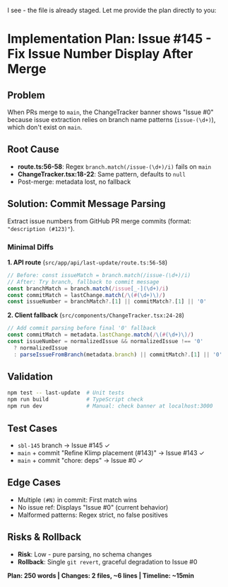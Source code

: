 I see - the file is already staged. Let me provide the plan directly to you:

# Implementation Plan: Issue #145 - Fix Issue Number Display After Merge

## Problem
When PRs merge to `main`, the ChangeTracker banner shows "Issue #0" because issue extraction relies on branch name patterns (`issue-(\d+)`), which don't exist on `main`.

## Root Cause
- **route.ts:56-58**: Regex `branch.match(/issue-(\d+)/i)` fails on `main`
- **ChangeTracker.tsx:18-22**: Same pattern, defaults to `null`
- Post-merge: metadata lost, no fallback

## Solution: Commit Message Parsing
Extract issue numbers from GitHub PR merge commits (format: `"description (#123)"`).

### Minimal Diffs

**1. API route** (`src/app/api/last-update/route.ts:56-58`)
```typescript
// Before: const issueMatch = branch.match(/issue-(\d+)/i)
// After: Try branch, fallback to commit message
const branchMatch = branch.match(/issue[_-](\d+)/i)
const commitMatch = lastChange.match(/\(#(\d+)\)/)
const issueNumber = branchMatch?.[1] || commitMatch?.[1] || '0'
```

**2. Client fallback** (`src/components/ChangeTracker.tsx:24-28`)
```typescript
// Add commit parsing before final '0' fallback
const commitMatch = metadata.lastChange.match(/\(#(\d+)\)/)
const issueNumber = normalizedIssue && normalizedIssue !== '0'
  ? normalizedIssue
  : parseIssueFromBranch(metadata.branch) || commitMatch?.[1] || '0'
```

## Validation
```bash
npm test -- last-update  # Unit tests
npm run build            # TypeScript check
npm run dev              # Manual: check banner at localhost:3000
```

## Test Cases
- `sbl-145` branch → Issue #145 ✓
- `main` + commit "Refine Klimp placement (#143)" → Issue #143 ✓
- `main` + commit "chore: deps" → Issue #0 ✓

## Edge Cases
- Multiple `(#N)` in commit: First match wins
- No issue ref: Displays "Issue #0" (current behavior)
- Malformed patterns: Regex strict, no false positives

## Risks & Rollback
- **Risk**: Low - pure parsing, no schema changes
- **Rollback**: Single `git revert`, graceful degradation to Issue #0

**Plan: 250 words | Changes: 2 files, ~6 lines | Timeline: ~15min**
